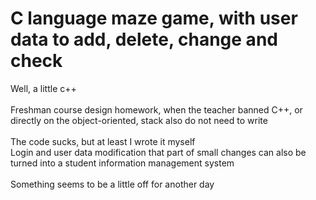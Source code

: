 # C language maze game, with user data to add, delete, change and check
Well, a little c++\
\
Freshman course design homework, when the teacher banned C++, or directly on the object-oriented, stack also do not need to write \
\
The code sucks, but at least I wrote it myself
\
Login and user data modification that part of small changes can also be turned into a student information management system \
\
Something seems to be a little off for another day
